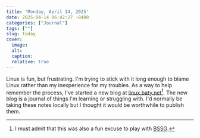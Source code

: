 ```yaml
---
title: 'Monday, April 14, 2025'
date: 2025-04-14 06:42:27 -0400
categories: ["Journal"]
tags: [""]
slug: today
cover: 
  image: 
  alt: 
  caption: 
  relative: true
---
```


Linux is fun, but frustrating. I'm trying to stick with it long enough to blame Linux rather than my inexperience for my troubles. As a way to help remember the process, I've started a new blog at [linux.baty.net](https://linux.baty.net)[^1]. The new blog is a journal of things I'm learning or struggling with. I'd normally be taking these notes locally but I thought it would be worthwhile to publish them.



[^1]: I must admit that this was also a fun excuse to play with [BSSG](https://bssg.dragas.net/).
